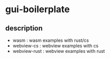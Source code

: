 # gui-boilerplate

## description

- wasm : wasm examples with rust/cs
- webview-cs : webview examples with cs
- webview-rust : webview examples with rust